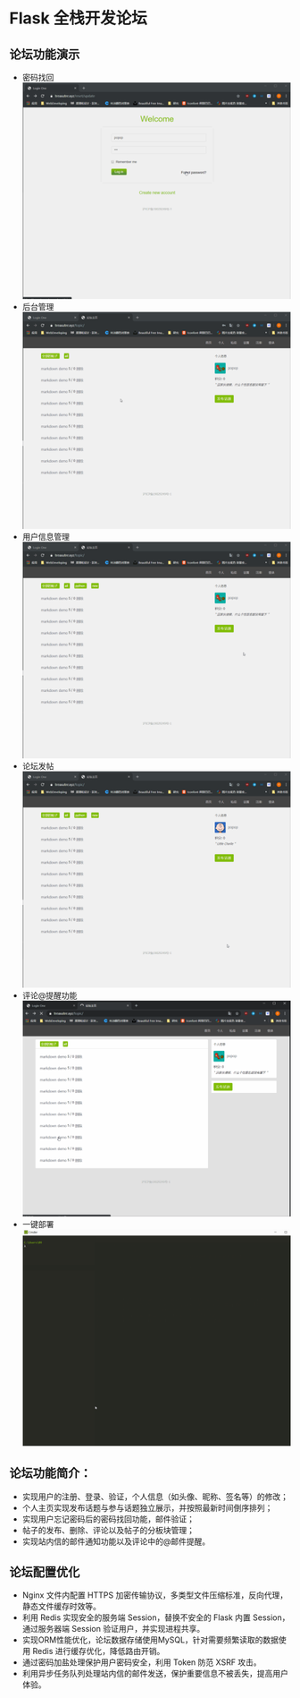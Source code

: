 # Flask 全栈开发论坛

## 论坛功能演示
 - 密码找回
   ![forget_password](pictures/forget_password.gif)
 - 后台管理
   ![admin](pictures/admin.gif)
 - 用户信息管理
   ![user_info](pictures/user_info.gif)
 - 论坛发帖
   ![topics](pictures/topics.gif)
 - 评论@提醒功能
   ![notice](pictures/notice.gif)
 - 一键部署
   ![deploy](pictures/deploy.gif)

## 论坛功能简介：
 - 实现用户的注册、登录、验证，个人信息（如头像、昵称、签名等）的修改；
 - 个人主页实现发布话题与参与话题独立展示，并按照最新时间倒序排列；
 - 实现用户忘记密码后的密码找回功能，邮件验证；
 - 帖子的发布、删除、评论以及帖子的分板块管理；
 - 实现站内信的邮件通知功能以及评论中的@邮件提醒。

## 论坛配置优化
 - Nginx 文件内配置 HTTPS 加密传输协议，多类型文件压缩标准，反向代理，静态文件缓存时效等。
 - 利用 Redis 实现安全的服务端 Session，替换不安全的 Flask 内置 Session，通过服务器端 Session 验证用户，并实现进程共享。
 - 实现ORM性能优化，论坛数据存储使用MySQL，针对需要频繁读取的数据使用 Redis 进行缓存优化，降低路由开销。
 - 通过密码加盐处理保护用户密码安全，利用 Token 防范 XSRF 攻击。
 - 利用异步任务队列处理站内信的邮件发送，保护重要信息不被丢失，提高用户体验。
